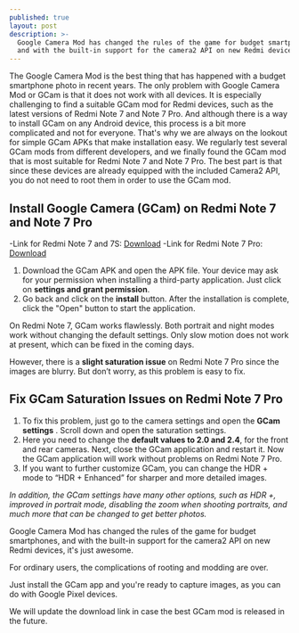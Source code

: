 ```yaml
---
published: true
layout: post
description: >-
  Google Camera Mod has changed the rules of the game for budget smartphones,
  and with the built-in support for the camera2 API on new Redmi devices.
---
```

The Google Camera Mod is the best thing that has happened with a budget smartphone photo in recent years.
The only problem with Google Camera Mod or GCam is that it does not work with all devices. It is especially challenging to find a suitable GCam mod for Redmi devices, such as the latest versions of Redmi Note 7 and Note 7 Pro.
And although there is a way to install GCam on any Android device, this process is a bit more complicated and not for everyone. That's why we are always on the lookout for simple GCam APKs that make installation easy.
We regularly test several GCam mods from different developers, and we finally found the GCam mod that is most suitable for Redmi Note 7 and Note 7 Pro.
The best part is that since these devices are already equipped with the included Camera2 API, you do not need to root them in order to use the GCam mod.

## Install Google Camera (GCam) on Redmi Note 7 and Note 7 Pro

-Link for Redmi Note 7 and 7S: [Download](https://f.celsoazevedo.com/file/cfiles/gcm1/MGC_6.2.030_RN7_V1a_FINAL.apk)
-Link for Redmi Note 7 Pro: [Download](https://f.celsoazevedo.com/file/cfiles/gcm1/MGC_6_1_021_xcam6_beta5.apk)

1. Download the GCam APK and open the APK file. Your device may ask for your permission when installing a third-party application. Just click on **settings and grant permission**.
2. Go back and click on the **install** button. After the installation is complete, click the "Open" button to start the application.

On Redmi Note 7, GCam works flawlessly. Both portrait and night modes work without changing the default settings. Only slow motion does not work at present, which can be fixed in the coming days.

However, there is a **slight saturation issue** on Redmi Note 7 Pro since the images are blurry. But don’t worry, as this problem is easy to fix.

## Fix GCam Saturation Issues on Redmi Note 7 Pro

1. To fix this problem, just go to the camera settings and open the **GCam settings** . Scroll down and open the saturation settings.
2. Here you need to change the **default values to 2.0 and 2.4**, for the front and rear cameras. Next, close the GCam application and restart it. Now the GCam application will work without problems on Redmi Note 7 Pro.
3. If you want to further customize GCam, you can change the HDR + mode to “HDR + Enhanced” for sharper and more detailed images.

_In addition, the GCam settings have many other options, such as HDR +, improved in portrait mode, disabling the zoom when shooting portraits, and much more that can be changed to get better photos._

Google Camera Mod has changed the rules of the game for budget smartphones, and with the built-in support for the camera2 API on new Redmi devices, it's just awesome.

For ordinary users, the complications of rooting and modding are over.

Just install the GCam app and you're ready to capture images, as you can do with Google Pixel devices.

We will update the download link in case the best GCam mod is released in the future.
